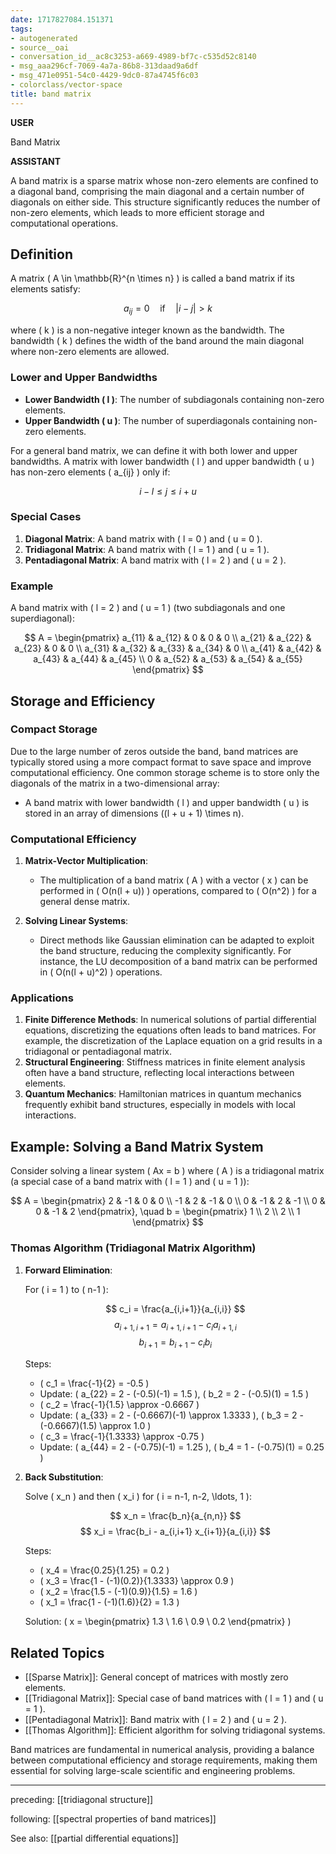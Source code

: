 ```yaml
---
date: 1717827084.151371
tags:
- autogenerated
- source__oai
- conversation_id__ac8c3253-a669-4989-bf7c-c535d52c8140
- msg_aaa296cf-7069-4a7a-86b8-313daad9a6df
- msg_471e0951-54c0-4429-9dc0-87a4745f6c03
- colorclass/vector-space
title: band matrix
---
```


**USER**

Band Matrix


**ASSISTANT**

A band matrix is a sparse matrix whose non-zero elements are confined to a diagonal band, comprising the main diagonal and a certain number of diagonals on either side. This structure significantly reduces the number of non-zero elements, which leads to more efficient storage and computational operations.

## Definition

A matrix \( A \in \mathbb{R}^{n \times n} \) is called a band matrix if its elements satisfy:

$$
a_{ij} = 0 \quad \text{if} \quad |i - j| > k
$$

where \( k \) is a non-negative integer known as the bandwidth. The bandwidth \( k \) defines the width of the band around the main diagonal where non-zero elements are allowed.

### Lower and Upper Bandwidths

- **Lower Bandwidth \( l \)**: The number of subdiagonals containing non-zero elements.
- **Upper Bandwidth \( u \)**: The number of superdiagonals containing non-zero elements.

For a general band matrix, we can define it with both lower and upper bandwidths. A matrix with lower bandwidth \( l \) and upper bandwidth \( u \) has non-zero elements \( a_{ij} \) only if:

$$
i - l \leq j \leq i + u
$$

### Special Cases

1. **Diagonal Matrix**: A band matrix with \( l = 0 \) and \( u = 0 \).
2. **Tridiagonal Matrix**: A band matrix with \( l = 1 \) and \( u = 1 \).
3. **Pentadiagonal Matrix**: A band matrix with \( l = 2 \) and \( u = 2 \).

### Example

A band matrix with \( l = 2 \) and \( u = 1 \) (two subdiagonals and one superdiagonal):

$$
A = \begin{pmatrix}
a_{11} & a_{12} & 0 & 0 & 0 \\
a_{21} & a_{22} & a_{23} & 0 & 0 \\
a_{31} & a_{32} & a_{33} & a_{34} & 0 \\
a_{41} & a_{42} & a_{43} & a_{44} & a_{45} \\
0 & a_{52} & a_{53} & a_{54} & a_{55}
\end{pmatrix}
$$

## Storage and Efficiency

### Compact Storage

Due to the large number of zeros outside the band, band matrices are typically stored using a more compact format to save space and improve computational efficiency. One common storage scheme is to store only the diagonals of the matrix in a two-dimensional array:

- A band matrix with lower bandwidth \( l \) and upper bandwidth \( u \) is stored in an array of dimensions \((l + u + 1) \times n\).

### Computational Efficiency

1. **Matrix-Vector Multiplication**:
   - The multiplication of a band matrix \( A \) with a vector \( x \) can be performed in \( O(n(l + u)) \) operations, compared to \( O(n^2) \) for a general dense matrix.
   
2. **Solving Linear Systems**:
   - Direct methods like Gaussian elimination can be adapted to exploit the band structure, reducing the complexity significantly. For instance, the LU decomposition of a band matrix can be performed in \( O(n(l + u)^2) \) operations.

### Applications

1. **Finite Difference Methods**: In numerical solutions of partial differential equations, discretizing the equations often leads to band matrices. For example, the discretization of the Laplace equation on a grid results in a tridiagonal or pentadiagonal matrix.
2. **Structural Engineering**: Stiffness matrices in finite element analysis often have a band structure, reflecting local interactions between elements.
3. **Quantum Mechanics**: Hamiltonian matrices in quantum mechanics frequently exhibit band structures, especially in models with local interactions.

## Example: Solving a Band Matrix System

Consider solving a linear system \( Ax = b \) where \( A \) is a tridiagonal matrix (a special case of a band matrix with \( l = 1 \) and \( u = 1 \)):

$$
A = \begin{pmatrix}
2 & -1 & 0 & 0 \\
-1 & 2 & -1 & 0 \\
0 & -1 & 2 & -1 \\
0 & 0 & -1 & 2
\end{pmatrix}, \quad b = \begin{pmatrix} 1 \\ 2 \\ 2 \\ 1 \end{pmatrix}
$$

### Thomas Algorithm (Tridiagonal Matrix Algorithm)

1. **Forward Elimination**:

   For \( i = 1 \) to \( n-1 \):

   $$ c_i = \frac{a_{i,i+1}}{a_{i,i}} $$
   $$ a_{i+1,i+1} = a_{i+1,i+1} - c_i a_{i+1,i} $$
   $$ b_{i+1} = b_{i+1} - c_i b_i $$

   Steps:

   - \( c_1 = \frac{-1}{2} = -0.5 \)
   - Update: \( a_{22} = 2 - (-0.5)(-1) = 1.5 \), \( b_2 = 2 - (-0.5)(1) = 1.5 \)
   - \( c_2 = \frac{-1}{1.5} \approx -0.6667 \)
   - Update: \( a_{33} = 2 - (-0.6667)(-1) \approx 1.3333 \), \( b_3 = 2 - (-0.6667)(1.5) \approx 1.0 \)
   - \( c_3 = \frac{-1}{1.3333} \approx -0.75 \)
   - Update: \( a_{44} = 2 - (-0.75)(-1) = 1.25 \), \( b_4 = 1 - (-0.75)(1) = 0.25 \)

2. **Back Substitution**:

   Solve \( x_n \) and then \( x_i \) for \( i = n-1, n-2, \ldots, 1 \):

   $$ x_n = \frac{b_n}{a_{n,n}} $$
   $$ x_i = \frac{b_i - a_{i,i+1} x_{i+1}}{a_{i,i}} $$

   Steps:

   - \( x_4 = \frac{0.25}{1.25} = 0.2 \)
   - \( x_3 = \frac{1 - (-1)(0.2)}{1.3333} \approx 0.9 \)
   - \( x_2 = \frac{1.5 - (-1)(0.9)}{1.5} = 1.6 \)
   - \( x_1 = \frac{1 - (-1)(1.6)}{2} = 1.3 \)

   Solution: \( x = \begin{pmatrix} 1.3 \\ 1.6 \\ 0.9 \\ 0.2 \end{pmatrix} \)

## Related Topics

- [[Sparse Matrix]]: General concept of matrices with mostly zero elements.
- [[Tridiagonal Matrix]]: Special case of band matrices with \( l = 1 \) and \( u = 1 \).
- [[Pentadiagonal Matrix]]: Band matrix with \( l = 2 \) and \( u = 2 \).
- [[Thomas Algorithm]]: Efficient algorithm for solving tridiagonal systems.

Band matrices are fundamental in numerical analysis, providing a balance between computational efficiency and storage requirements, making them essential for solving large-scale scientific and engineering problems.


---

preceding: [[tridiagonal structure]]  


following: [[spectral properties of band matrices]]

See also: [[partial differential equations]]
